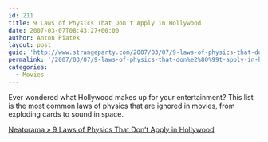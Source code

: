```yaml
---
id: 211
title: 9 Laws of Physics That Don’t Apply in Hollywood
date: 2007-03-07T08:43:27+00:00
author: Anton Piatek
layout: post
guid: 'http://www.strangeparty.com/2007/03/07/9-laws-of-physics-that-don%e2%80%99t-apply-in-hollywood/'
permalink: '/2007/03/07/9-laws-of-physics-that-don%e2%80%99t-apply-in-hollywood/'
categories:
  - Movies
---
```

Ever wondered what Hollywood makes up for your entertainment? This list is the most common laws of physics that are ignored in movies, from exploding cards to sound in space.

[Neatorama » 9 Laws of Physics That Don’t Apply in Hollywood](http://www.neatorama.com/2007/03/06/9-laws-of-physics-that-dont-apply-in-hollywood/)